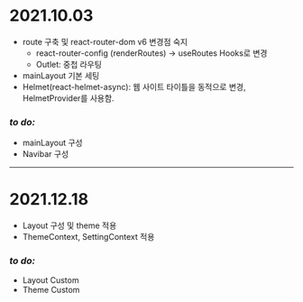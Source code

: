 # 2021.10.03
* route 구축 및 react-router-dom v6 변경점 숙지
  *  react-router-config (renderRoutes) -> useRoutes Hooks로 변경
  *  Outlet: 중첩 라우팅
* mainLayout 기본 세팅
* Helmet(react-helmet-async): 웹 사이트 타이틀을 동적으로 변경, HelmetProvider를 사용함.

### **_to do:_**  
* mainLayout 구성
* Navibar 구성

---

# 2021.12.18
* Layout 구성 및 theme 적용
* ThemeContext, SettingContext 적용

### **_to do:_**
* Layout Custom
* Theme Custom